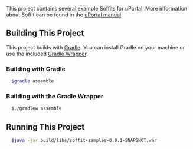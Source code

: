 This project contains several example Soffits for uPortal.  More information
about Soffit can be found in the [uPortal manual](https://jasig.github.io/uPortal/developer/soffits/).

## Building This Project

This project builds with [Gradle](https://gradle.org/).  You can install Gradle
on your machine or use the included [Gradle Wrapper](https://docs.gradle.org/current/userguide/gradle_wrapper.html).

### Building with Gradle

```bash
  $gradle assemble
```

### Building with the Gradle Wrapper

```bash
  $./gradlew assemble
```

## Running This Project

```bash
  $java -jar build/libs/soffit-samples-0.0.1-SNAPSHOT.war
```
